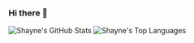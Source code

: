 ### Hi there 👋

![Shayne's GitHub Stats](https://github-readme-stats.vercel.app/api?username=shayne243&count_private=true&show_icons=true&theme=dracula&hide=stars)
![Shayne's Top Languages](https://github-readme-stats.vercel.app/api/top-langs/?username=shayne243&theme=tokyonight&langs_count=10&hide=c_#)

  
<br>


<!--
**shayne243/shayne243** is a ✨ _special_ ✨ repository because its `README.md` (this file) appears on your GitHub profile.

Here are some ideas to get you started:

- 🔭 I’m currently working on ...
- 🌱 I’m currently learning ...
- 👯 I’m looking to collaborate on ...
- 🤔 I’m looking for help with ...
- 💬 Ask me about ...
- 📫 How to reach me: ...
- 😄 Pronouns: ...
- ⚡ Fun fact: ...
-->
